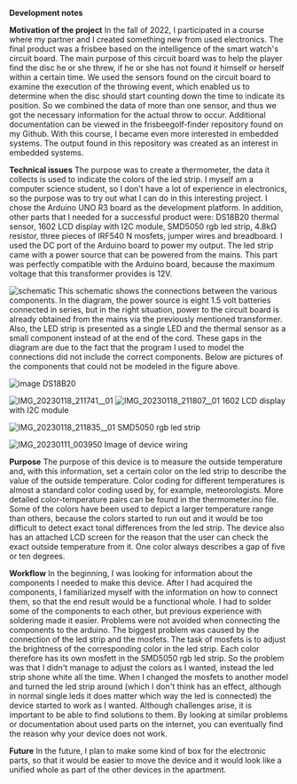 **Development notes**

**Motivation of the project**
In the fall of 2022, I participated in a course where my partner and I created something new from used electronics. The final product was a frisbee based on the intelligence of the smart watch's circuit board. The main purpose of this circuit board was to help the player find the disc he or she threw, if he or she has not found it himself or herself within a certain time. We used the sensors found on the circuit board to examine the execution of the throwing event, which enabled us to determine when the disc should start counting down the time to indicate its position. So we combined the data of more than one sensor, and thus we got the necessary information for the actual throw to occur. Additional documentation can be viewed in the frisbeegolf-finder repository found on my Github. With this course, I became even more interested in embedded systems. The output found in this repository was created as an interest in embedded systems.

**Technical issues**
The purpose was to create a thermometer, the data it collects is used to indicate the colors of the led strip. I myself am a computer science student, so I don't have a lot of experience in electronics, so the purpose was to try out what I can do in this interesting project. I chose the Arduino UNO R3 board as the development platform. In addition, other parts that I needed for a successful product were: DS18B20 thermal sensor, 1602 LCD display with I2C module, SMD5050 rgb led strip, 4.8kΩ resistor, three pieces of IRF540 N mosfets, jumper wires and breadboard. I used the DC port of the Arduino board to power my output. The led strip came with a power source that can be powered from the mains. This part was perfectly compatible with the Arduino board, because the maximum voltage that this transformer provides is 12V.

![schematic](https://user-images.githubusercontent.com/94450686/213302400-ccb85750-8ef5-4674-bc68-42fdac0e090c.JPG)
This schematic shows the connections between the various components. In the diagram, the power source is eight 1.5 volt batteries connected in series, but in the right situation, power to the circuit board is already obtained from the mains via the previously mentioned transformer. Also, the LED strip is presented as a single LED and the thermal sensor as a small component instead of at the end of the cord. These gaps in the diagram are due to the fact that the program I used to model the connections did not include the correct components. Below are pictures of the components that could not be modeled in the figure above.

![image](https://user-images.githubusercontent.com/94450686/213263069-1ba32cb0-a41f-461d-be96-a1545966d59e.png)
DS18B20

![IMG_20230118_211741__01](https://user-images.githubusercontent.com/94450686/213275142-f2dfb8a3-4e54-45ba-b4bd-65ec75b4abf7.jpg)
![IMG_20230118_211807__01](https://user-images.githubusercontent.com/94450686/213275088-d1309394-cc43-42f9-bfa3-cd8f107d6043.jpg)
1602 LCD display with I2C module

![IMG_20230118_211835__01](https://user-images.githubusercontent.com/94450686/213274975-7e42f651-da85-4964-826d-8588e5b846b6.jpg)
SMD5050 rgb led strip

![IMG_20230111_003950](https://user-images.githubusercontent.com/94450686/213276022-253357d5-3d6b-4881-94cd-bd824ef1126b.jpg)
Image of device wiring

**Purpose**
The purpose of this device is to measure the outside temperature and, with this information, set a certain color on the led strip to describe the value of the outside temperature. Color coding for different temperatures is almost a standard color coding used by, for example, meteorologists. More detailed color-temperature pairs can be found in the thermometer.ino file. Some of the colors have been used to depict a larger temperature range than others, because the colors started to run out and it would be too difficult to detect exact tonal differences from the led strip. The device also has an attached LCD screen for the reason that the user can check the exact outside temperature from it. One color always describes a gap of five or ten degrees.

**Workflow**
In the beginning, I was looking for information about the components I needed to make this device. After I had acquired the components, I familiarized myself with the information on how to connect them, so that the end result would be a functional whole. I had to solder some of the components to each other, but previous experience with soldering made it easier. Problems were not avoided when connecting the components to the arduino. The biggest problem was caused by the connection of the led strip and the mosfets. The task of mosfets is to adjust the brightness of the corresponding color in the led strip. Each color therefore has its own mosfett in the SMD5050 rgb led strip. So the problem was that I didn't manage to adjust the colors as I wanted, instead the led strip shone white all the time. When I changed the mosfets to another model and turned the led strip around (which I don't think has an effect, although in normal single leds it does matter which way the led is connected) the device started to work as I wanted. Although challenges arise, it is important to be able to find solutions to them. By looking at similar problems or documentation about used parts on the internet, you can eventually find the reason why your device does not work.

**Future**
In the future, I plan to make some kind of box for the electronic parts, so that it would be easier to move the device and it would look like a unified whole as part of the other devices in the apartment.
